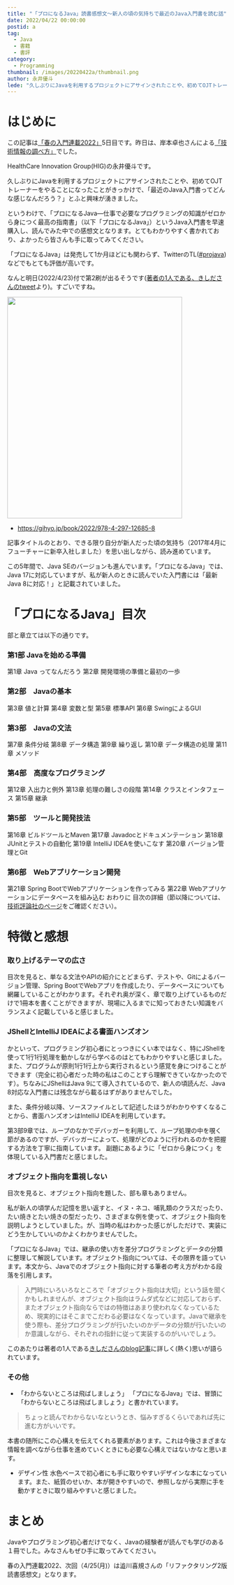 ```yaml
---
title: "「プロになるJava」読書感想文〜新人の頃の気持ちで最近のJava入門書を読む話"
date: 2022/04/22 00:00:00
postid: a
tag:
  - Java
  - 書籍
  - 書評
category:
  - Programming
thumbnail: /images/20220422a/thumbnail.png
author: 永井優斗
lede: "久しぶりにJavaを利用するプロジェクトにアサインされたことや、初めてOJTトレーナーをやることになったことがきっかけで、「最近のJava入門書ってどんな感じなんだろう？」とふと興味が湧きました。というわけで、「プロになるJava―仕事で必要なプログラミングの知識がゼロから身につく最高の指南書」（以下「プロになるJava」）というJava入門書を早速購入し、読んでみた中での感想文となります。"
---
```

# はじめに

この記事は[「春の入門連載2022」](/articles/20220418a/)5日目です。昨日は、岸本卓也さんによる[「技術情報の調べ方」](/articles/20220421a/)でした。

HealthCare Innovation Group(HIG)の永井優斗です。

久しぶりにJavaを利用するプロジェクトにアサインされたことや、初めてOJTトレーナーをやることになったことがきっかけで、「最近のJava入門書ってどんな感じなんだろう？」とふと興味が湧きました。

というわけで、「プロになるJava―仕事で必要なプログラミングの知識がゼロから身につく最高の指南書」（以下「プロになるJava」）というJava入門書を早速購入し、読んでみた中での感想文となります。とてもわかりやすく書かれており、よかったら皆さんも手に取ってみてください。

「プロになるJava」は発売して1か月ほどにも関わらず、TwitterのTL([#projava](https://twitter.com/search?q=%23projava))などでもとても評価が高いです。

なんと明日(2022/4/23)付で第2刷が出るそうです([著者の1人である、きしださんのtweet](https://twitter.com/kis/status/1515520867467337732)より)。すごいですね。

<img src="/images/20220422a/image.png" alt="" width="400" height="507" loading="lazy">

- https://gihyo.jp/book/2022/978-4-297-12685-8

記事タイトルのとおり、できる限り自分が新人だった頃の気持ち（2017年4月にフューチャーに新卒入社しました）を思い出しながら、読み進めています。

この5年間で、Java SEのバージョンも進んでいます。「プロになるJava」では、Java 17に対応していますが、私が新人のときに読んでいた入門書には「最新Java 8に対応！」と記載されていました。

# 「プロになるJava」目次

部と章立ては以下の通りです。

### 第1部 Javaを始める準備

第1章 Java ってなんだろう
第2章 開発環境の準備と最初の一歩

### 第2部　Javaの基本

第3章 値と計算
第4章 変数と型
第5章 標準API
第6章 SwingによるGUI

### 第3部　Javaの文法

第7章 条件分岐
第8章 データ構造
第9章 繰り返し
第10章 データ構造の処理
第11章 メソッド

### 第4部　高度なプログラミング

第12章 入出力と例外
第13章 処理の難しさの段階
第14章 クラスとインタフェース
第15章 継承

### 第5部　ツールと開発技法

第16章 ビルドツールとMaven
第17章 Javadocとドキュメンテーション
第18章 JUnitとテストの自動化
第19章 IntelliJ IDEAを使いこなす
第20章 バージョン管理とGit

### 第6部　Webアプリケーション開発

第21章 Spring BootでWebアプリケーションを作ってみる
第22章 Webアプリケーションにデータベースを組み込む
おわりに
目次の詳細（節以降については、[技術評論社のページ](https://gihyo.jp/book/2022/978-4-297-12685-8)をご確認ください）。

# 特徴と感想

### 取り上げるテーマの広さ

目次を見ると、単なる文法やAPIの紹介にとどまらず、テストや、Gitによるバージョン管理、Spring BootでWebアプリを作成したり、データベースについても網羅していることがわかります。それぞれ奥が深く、章で取り上げているものだけで1冊本を書くことができますが、現場に入るまでに知っておきたい知識をバランスよく記載していると感じました。

### JShellとIntelliJ IDEAによる書面ハンズオン

かといって、プログラミング初心者にとっつきにくい本ではなく、特にJShellを使って1行1行処理を動かしながら学べるのはとてもわかりやすいと感じました。また、プログラムが原則1行1行上から実行されるという感覚を身につけることができます（完全に初心者だった時の私はこのことすら理解できていなかったのです）。ちなみにJShellはJava 9にて導入されているので、新人の頃読んだ、Java 8対応な入門書には残念ながら載るはずがありませんでした。

また、条件分岐以降、ソースファイルとして記述したほうがわかりやすくなることから、書面ハンズオンはIntelliJ IDEAを利用しています。

第3部9章では、ループのなかでデバッガーを利用して、ループ処理の中を覗く節があるのですが、デバッガーによって、処理がどのように行われるのかを把握する方法を丁寧に指南しています。
副題にあるように「ゼロから身につく」を体現している入門書だと感じました。

### オブジェクト指向を重視しない

目次を見ると、オブジェクト指向を題した、部も章もありません。

私が新人の頃学んだ記憶を思い返すと、イヌ・ネコ、哺乳類のクラスだったり、たい焼きとたい焼きの型だったり、さまざまな例を使って、オブジェクト指向を説明しようとしていました。が、当時の私はわかった感じがしただけで、実装にどう生かしていいのかよくわかりませんでした。

「プロになるJava」では、継承の使い方を差分プログラミングとデータの分類に整理して解説しています。オブジェクト指向については、その限界を語っています。本文から、Javaでのオブジェクト指向に対する筆者の考え方がわかる段落を引用します。

>入門時にいろいろなところで「オブジェクト指向は大切」という話を聞くかもしれませんが、オブジェクト指向はラムダ式などに対応しておらず、またオブジェクト指向ならではの特徴はあまり使われなくなっているため、現実的にはそこまでこだわる必要はなくなっています。Javaで継承を使う際も、差分プログラミングが行いたいのかデータの分類が行いたいのか意識しながら、それぞれの指針に従って実装するのがいいでしょう。

このあたりは著者の1人である[きしださんのblog記事](https://nowokay.hatenablog.com/entry/2022/02/28/163436)に詳しく(熱く)思いが語られています。

### その他

- 「わからないところは飛ばしましょう」
「プロになるJava」では、冒頭に「わからないところは飛ばしましょう」と書かれています。

>ちょっと読んでわからないなというとき、悩みすぎるくらいであれば先に進む方がいいです。

 本書の随所にこの心構えを伝えてくれる要素があります。これは今後さまざまな情報を調べながら仕事を進めていくときにも必要な心構えではないかなと思います。

- デザイン性
水色ベースで初心者にも手に取りやすいデザインな本になっています。また、紙質のせいか、本が開きやすいので、参照しながら実際に手を動かすときに取り組みやすいと感じました。

# まとめ

Javaやプログラミング初心者だけでなく、Javaの経験者が読んでも学びのある１冊でした。みなさんもぜひ手に取ってみてください。

春の入門連載2022、次回（4/25(月)）は澁川喜規さんの「リファクタリング2版読書感想文」となります。
